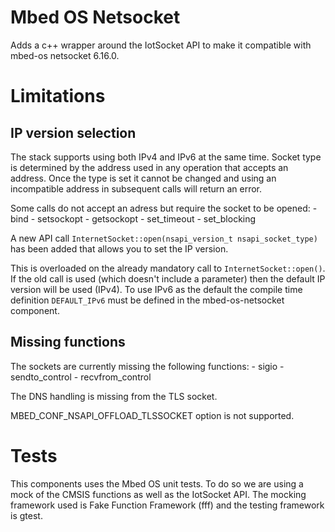 # Mbed OS Netsocket

Adds a c++ wrapper around the IotSocket API to make it compatible with mbed-os netsocket 6.16.0.

# Limitations

## IP version selection

The stack supports using both IPv4 and IPv6 at the same time.
Socket type is determined by the address used in any operation that accepts an address.
Once the type is set it cannot be changed and using an incompatible address in subsequent calls will return an error.

Some calls do not accept an adress but require the socket to be opened:
    - bind
    - setsockopt
    - getsockopt
    - set_timeout
    - set_blocking

A new API call `InternetSocket::open(nsapi_version_t nsapi_socket_type)` has been added that allows you to set the IP version.

This is overloaded on the already mandatory call to `InternetSocket::open()`.
If the old call is used (which doesn't include a parameter) then the default IP version will be used (IPv4).
To use IPv6 as the default the compile time definition `DEFAULT_IPv6` must be defined in the mbed-os-netsocket component.

## Missing functions

The sockets are currently missing the following functions:
    - sigio
    - sendto_control
    - recvfrom_control

The DNS handling is missing from the TLS socket.

MBED_CONF_NSAPI_OFFLOAD_TLSSOCKET option is not supported.

# Tests

This components uses the Mbed OS unit tests. To do so we are using a mock of the CMSIS functions as well as the IotSocket API. The mocking framework used is Fake Function Framework (fff) and the testing framework is gtest.
